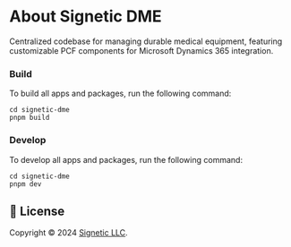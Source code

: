 # About Signetic DME

Centralized codebase for managing durable medical equipment, featuring customizable PCF components for Microsoft Dynamics 365 integration.


### Build

To build all apps and packages, run the following command:

```
cd signetic-dme
pnpm build
```

### Develop

To develop all apps and packages, run the following command:

```
cd signetic-dme
pnpm dev
```


## 📝 License

Copyright © 2024 [Signetic LLC](https://signetic.com).<br />


